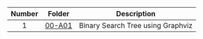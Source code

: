 | Number | Folder                    | Description           |
| :----: | --------------------------| --------------------- |
|   1    |[00-A01](https://github.com/nitishkumar2306/4883-SoftwareTools-Erelli/tree/main/Assignments/A01)                | Binary Search Tree using Graphviz |

